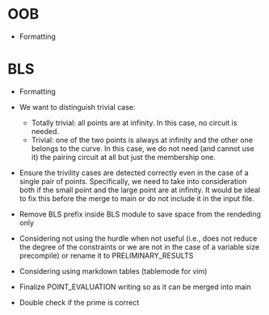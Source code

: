 # OOB

- Formatting

# BLS

- Formatting

- We want to distinguish trivial case:
    - Totally trivial: all points are at infinity. In this case, no circuit is needed.
    - Trivial: one of the two points is always at infinity and the other one belongs to the curve. In this case, we do not need (and cannot use it) the pairing circuit at all but just the membership one.
- Ensure the trivility cases are detected correctly even in the case of a single pair of points. Specifically, we need to take into consideration both if the small point and the large point are at infinity. It would be ideal to fix this before the merge to main or do not include it in the input file.


- Remove BLS prefix inside BLS module to save space from the rendeding only

- Considering not using the hurdle when not useful (i.e., does not reduce the degree of the constraints or we are not in the case of a variable size precompile) or rename it to PRELIMINARY_RESULTS

- Considering using markdown tables (tablemode for vim)

- Finalize POINT_EVALUATION writing so as it can be merged into main

- Double check if the prime is correct